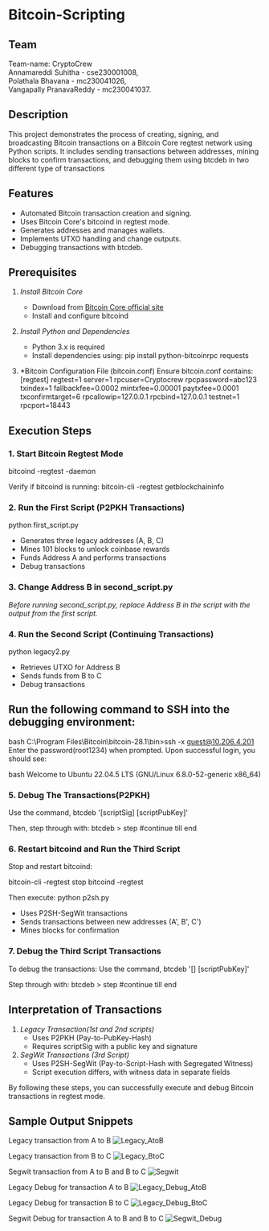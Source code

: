 # Bitcoin-Scripting

## Team
Team-name: CryptoCrew<br>
Annamareddi Suhitha - cse230001008,<br>
Polathala Bhavana - mc230041026,<br>
Vangapally PranavaReddy - mc230041037.

## Description

This project demonstrates the process of creating, signing, and broadcasting Bitcoin transactions on a Bitcoin Core regtest network using Python scripts. It includes sending transactions between addresses, mining blocks to confirm transactions, and debugging them using btcdeb in two different type of transactions

## Features

- Automated Bitcoin transaction creation and signing.
- Uses Bitcoin Core's bitcoind in regtest mode.
- Generates addresses and manages wallets.
- Implements UTXO handling and change outputs.
- Debugging transactions with btcdeb.

## Prerequisites

1. *Install Bitcoin Core*
   - Download from [Bitcoin Core official site](https://bitcoincore.org/)
   - Install and configure bitcoind
2. *Install Python and Dependencies*
   - Python 3.x is required
   - Install dependencies using:
     pip install python-bitcoinrpc requests
     
3. *Bitcoin Configuration File (bitcoin.conf)
   Ensure bitcoin.conf contains:
   [regtest]
   regtest=1
   server=1
   rpcuser=Cryptocrew
   rpcpassword=abc123
   txindex=1
   fallbackfee=0.0002
   mintxfee=0.00001
   paytxfee=0.0001
   txconfirmtarget=6
   rpcallowip=127.0.0.1
   rpcbind=127.0.0.1
   testnet=1
   rpcport=18443
   

## Execution Steps

### 1. Start Bitcoin Regtest Mode
bitcoind -regtest -daemon

Verify if bitcoind is running:
bitcoin-cli -regtest getblockchaininfo


### 2. Run the First Script (P2PKH Transactions)
python first_script.py

- Generates three legacy addresses (A, B, C)
- Mines 101 blocks to unlock coinbase rewards
- Funds Address A and performs transactions
- Debug transactions

### 3. Change Address B in second_script.py

*Before running second_script.py, replace Address B in the script with the output from the first script.*

### 4. Run the Second Script (Continuing Transactions)

python legacy2.py

- Retrieves UTXO for Address B
- Sends funds from B to C
- Debug transactions
## Run the following command to SSH into the debugging environment:

bash
C:\Program Files\Bitcoin\bitcoin-28.1\bin>ssh -x guest@10.206.4.201
Enter the password(root1234) when prompted.
Upon successful login, you should see:

bash
Welcome to Ubuntu 22.04.5 LTS (GNU/Linux 6.8.0-52-generic x86_64)

### 5. Debug The Transactions(P2PKH)
Use the command,
btcdeb '[scriptSig] [scriptPubKey]'

Then, step through with:
btcdeb > step #continue till end


### 6. Restart bitcoind and Run the Third Script

Stop and restart bitcoind:

bitcoin-cli -regtest stop
bitcoind -regtest 

Then execute:
python p2sh.py

- Uses P2SH-SegWit transactions
- Sends transactions between new addresses (A', B', C')
- Mines blocks for confirmation

### 7. Debug the Third Script Transactions

To debug  the  transactions:
Use the command,
btcdeb '[] [scriptPubKey]'


Step through with:
btcdeb > step #continue till end


## Interpretation of Transactions

1. *Legacy Transaction(1st and 2nd scripts)*
   - Uses P2PKH (Pay-to-PubKey-Hash)
   - Requires scriptSig with a public key and signature
2. *SegWit Transactions (3rd Script)*
   - Uses P2SH-SegWit (Pay-to-Script-Hash with Segregated Witness)
   - Script execution differs, with witness data in separate fields

By following these steps, you can successfully execute and debug Bitcoin transactions in regtest mode.

## Sample Output Snippets
Legacy transaction from A to B
![Legacy_AtoB](Legacy.png)

Legacy transaction from B to C
![Legacy_BtoC](Legacy2.png)

Segwit transaction from A to B and B to C 
![Segwit](P2SH.png)

Legacy Debug for transaction A to B
![Legacy_Debug_AtoB](Legacydebug.png)

Legacy Debug for transaction B to C
![Legacy_Debug_BtoC](Legacy2debug.png)

Segwit Debug for transaction A to B and B to C
![Segwit_Debug](P2SHdebug.png)

